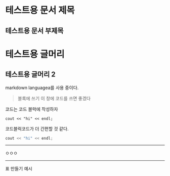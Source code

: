 테스트용 문서 제목
================
테스트용 문서 부제목
-------------
# 테스트용 글머리
## 테스트용 글머리 2
markdown languagea를 사용 중이다.
> 블록에 쓰기 이 창에 코드를 쓰면 좋겠다

코드는 코드 블럭에 작성하자
<pre><code>cout << "hi" << endl; </code></pre>
코드블럭코드가 더 간편할 것 같다.
```c++
cout << "hi" << endl;
```
***
ㅇㅇㅇ
***
표 만들기 예시